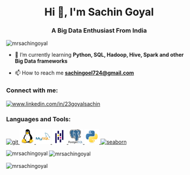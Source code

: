 <h1 align="center">Hi 👋, I'm Sachin Goyal</h1>
<h3 align="center">A Big Data Enthusiast From India</h3>

<p align="left"> <img src="https://komarev.com/ghpvc/?username=mrsachingoyal&label=Profile%20views&color=0e75b6&style=flat" alt="mrsachingoyal" /> </p>

- 🌱 I’m currently learning **Python, SQL, Hadoop, Hive, Spark and other Big Data frameworks**

- 📫 How to reach me **sachingoel724@gmail.com**

<h3 align="left">Connect with me:</h3>
<p align="left">
<a href="https://linkedin.com/in/www.linkedin.com/in/23goyalsachin" target="blank"><img align="center" src="https://raw.githubusercontent.com/rahuldkjain/github-profile-readme-generator/master/src/images/icons/Social/linked-in-alt.svg" alt="www.linkedin.com/in/23goyalsachin" height="30" width="40" /></a>
</p>

<h3 align="left">Languages and Tools:</h3>
<p align="left"> <a href="https://git-scm.com/" target="_blank" rel="noreferrer"> <img src="https://www.vectorlogo.zone/logos/git-scm/git-scm-icon.svg" alt="git" width="40" height="40"/> </a> <a href="https://www.linux.org/" target="_blank" rel="noreferrer"> <img src="https://raw.githubusercontent.com/devicons/devicon/master/icons/linux/linux-original.svg" alt="linux" width="40" height="40"/> </a> <a href="https://www.mysql.com/" target="_blank" rel="noreferrer"> <img src="https://raw.githubusercontent.com/devicons/devicon/master/icons/mysql/mysql-original-wordmark.svg" alt="mysql" width="40" height="40"/> </a> <a href="https://pandas.pydata.org/" target="_blank" rel="noreferrer"> <img src="https://raw.githubusercontent.com/devicons/devicon/2ae2a900d2f041da66e950e4d48052658d850630/icons/pandas/pandas-original.svg" alt="pandas" width="40" height="40"/> </a> <a href="https://www.postgresql.org" target="_blank" rel="noreferrer"> <img src="https://raw.githubusercontent.com/devicons/devicon/master/icons/postgresql/postgresql-original-wordmark.svg" alt="postgresql" width="40" height="40"/> </a> <a href="https://www.python.org" target="_blank" rel="noreferrer"> <img src="https://raw.githubusercontent.com/devicons/devicon/master/icons/python/python-original.svg" alt="python" width="40" height="40"/> </a> <a href="https://seaborn.pydata.org/" target="_blank" rel="noreferrer"> <img src="https://seaborn.pydata.org/_images/logo-mark-lightbg.svg" alt="seaborn" width="40" height="40"/> </a> </p>

<p><img align="left" src="https://github-readme-stats.vercel.app/api/top-langs?username=mrsachingoyal&show_icons=true&locale=en&layout=compact" alt="mrsachingoyal" /></p>

<p>&nbsp;<img align="center" src="https://github-readme-stats.vercel.app/api?username=mrsachingoyal&show_icons=true&locale=en" alt="mrsachingoyal" /></p>

<p><img align="center" src="https://github-readme-streak-stats.herokuapp.com/?user=mrsachingoyal&" alt="mrsachingoyal" /></p>
